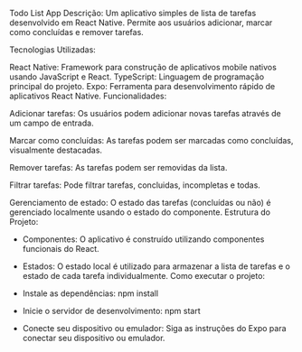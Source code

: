 Todo List App
Descrição:
Um aplicativo simples de lista de tarefas desenvolvido em React Native. Permite aos usuários adicionar, marcar como concluídas e remover tarefas.

Tecnologias Utilizadas:

React Native: Framework para construção de aplicativos mobile nativos usando JavaScript e React.
TypeScript: Linguagem de programação principal do projeto.
Expo: Ferramenta para desenvolvimento rápido de aplicativos React Native.
Funcionalidades:

Adicionar tarefas: Os usuários podem adicionar novas tarefas através de um campo de entrada.

Marcar como concluídas: As tarefas podem ser marcadas como concluídas, visualmente destacadas.

Remover tarefas: As tarefas podem ser removidas da lista.

Filtrar tarefas: Pode filtrar tarefas, concluidas, incompletas e todas.

Gerenciamento de estado: O estado das tarefas (concluídas ou não) é gerenciado localmente usando o estado do componente.
Estrutura do Projeto:
* Componentes: O aplicativo é construído utilizando componentes funcionais do React.
 * Estados: O estado local é utilizado para armazenar a lista de tarefas e o estado de cada tarefa individualmente.
Como executar o projeto:
 * Instale as dependências:
   npm install

 * Inicie o servidor de desenvolvimento:
   npm start

 * Conecte seu dispositivo ou emulador: Siga as instruções do Expo para conectar seu dispositivo ou emulador.
